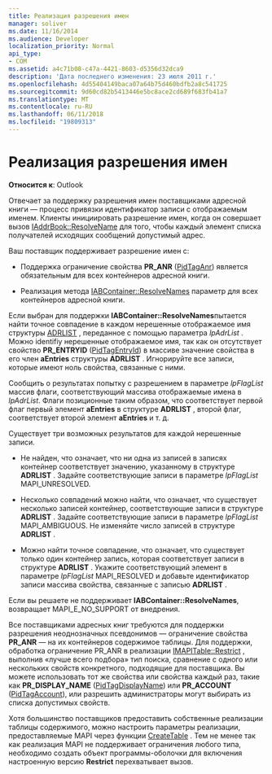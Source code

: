 ```yaml
---
title: Реализация разрешения имен
manager: soliver
ms.date: 11/16/2014
ms.audience: Developer
localization_priority: Normal
api_type:
- COM
ms.assetid: a4c71b08-c47a-4421-8603-d5356d32dca9
description: 'Дата последнего изменения: 23 июля 2011 г.'
ms.openlocfilehash: 4d55404149baca07a64b75d460bdfb2a8c541725
ms.sourcegitcommit: 9d60cd82b5413446e5bc8ace2cd689f683fb41a7
ms.translationtype: MT
ms.contentlocale: ru-RU
ms.lasthandoff: 06/11/2018
ms.locfileid: "19809313"
---
```

# <a name="implementing-name-resolution"></a>Реализация разрешения имен

  
  
**Относится к**: Outlook 
  
Отвечает за поддержку разрешения имен поставщиками адресной книги — процесс привязки идентификатор записи с отображаемым именем. Клиенты инициировать разрешение имен, когда он совершает вызов [IAddrBook::ResolveName](iaddrbook-resolvename.md) для того, чтобы каждый элемент списка получателей исходящих сообщений допустимый адрес. 
  
Ваш поставщик поддерживает разрешение имен с:
  
- Поддержка ограничение свойства **PR_ANR** ([PidTagAnr](pidtaganr-canonical-property.md)) является обязательным для всех контейнеров адресной книги.
    
- Реализация метода [IABContainer::ResolveNames](iabcontainer-resolvenames.md) параметр для всех контейнеров адресной книги. 
    
Если выбран для поддержки **IABContainer::ResolveNames**пытается найти точное совпадение в каждом нерешенные отображаемое имя структуры [ADRLIST](adrlist.md) , переданное с помощью параметра _lpAdrList_ . Можно identifiy нерешенные отображаемое имя, так как он отсутствует свойство **PR_ENTRYID** ([PidTagEntryId](pidtagentryid-canonical-property.md)) в массиве значение свойства в его член **aEntries** структуры **ADRLIST** . Игнорируйте все записи, которые имеют ноль свойства, связанные с ними. 
  
Сообщить о результатах попытку с разрешением в параметре _lpFlagList_ массив флаги, соответствующий массива отображаемые имена в _lpAdrList_. Флаги позиционные таким образом, что соответствует первой флаг первый элемент **aEntries** в структуре **ADRLIST** , второй флаг, соответствует второй элемент **aEntries** и т. д. 
  
Существует три возможных результатов для каждой нерешенные записи.
  
- Не найден, что означает, что ни одна из записей в записях контейнер соответствует значению, указанному в структуре **ADRLIST** . Задайте соответствующие записи в параметре _lpFlagList_ MAPI_UNRESOLVED. 
    
- Несколько совпадений можно найти, что означает, что существует несколько записей контейнер, соответствующие записи в структуре **ADRLIST** . Задайте соответствующие записи в параметре _lpFlagList_ MAPI_AMBIGUOUS. Не изменяйте число записей в структуре **ADRLIST** . 
    
- Можно найти точное совпадение, что означает, что существует только один контейнер запись, которая соответствует записи в структуре **ADRLIST** . Укажите соответствующий элемент в параметре _lpFlagList_ MAPI_RESOLVED и добавьте идентификатор записи массива свойства, связанные с записью **ADRLIST** . 
    
Если вы решаете не поддерживает **IABContainer::ResolveNames**, возвращает MAPI_E_NO_SUPPORT от внедрения.
  
Все поставщиками адресных книг требуются для поддержки разрешения неоднозначных псевдонимов — ограничение свойства **PR_ANR** — на их контейнеров содержимое таблицы. Для поддержки, обработка ограничение PR_ANR в реализации [IMAPITable::Restrict](imapitable-restrict.md) , выполнив «лучше всего подбора» тип поиска, сравнение с одного или нескольких свойств конкретного, подходящие для поставщика. Вы можете использовать тот же свойства или свойства каждый раз, такие как **PR_DISPLAY_NAME** ([PidTagDisplayName](pidtagdisplayname-canonical-property.md)) или **PR_ACCOUNT** ([PidTagAccount](pidtagaccount-canonical-property.md)), или разрешить администраторы могут выбирать из списка допустимых свойств. 
  
Хотя большинство поставщиков предоставить собственные реализации таблицы содержимого, можно настроить параметры реализации, предоставляемые MAPI через функции [CreateTable](createtable.md) . Тем не менее так как реализация MAPI не поддерживает ограничения любого типа, необходимо создать объект программы-оболочки для включения настроенную версию **Restrict** перехватывает вызов. 
  

